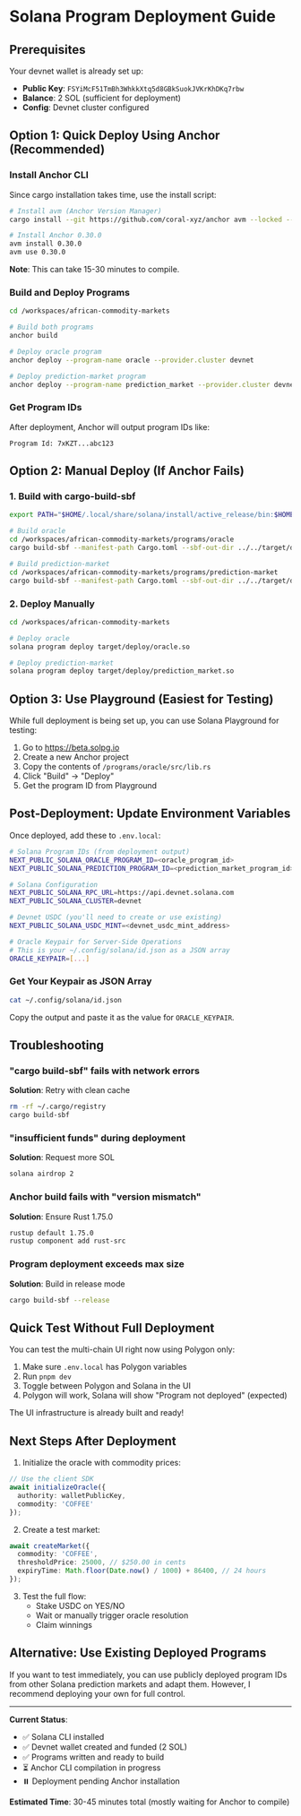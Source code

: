 # Solana Program Deployment Guide

## Prerequisites

Your devnet wallet is already set up:
- **Public Key**: `FSYiMcF51TmBh3WhkkXtq5d8GBkSuokJVKrKhDKq7rbw`
- **Balance**: 2 SOL (sufficient for deployment)
- **Config**: Devnet cluster configured

## Option 1: Quick Deploy Using Anchor (Recommended)

### Install Anchor CLI

Since cargo installation takes time, use the install script:

```bash
# Install avm (Anchor Version Manager)
cargo install --git https://github.com/coral-xyz/anchor avm --locked --force

# Install Anchor 0.30.0
avm install 0.30.0
avm use 0.30.0
```

**Note**: This can take 15-30 minutes to compile.

### Build and Deploy Programs

```bash
cd /workspaces/african-commodity-markets

# Build both programs
anchor build

# Deploy oracle program
anchor deploy --program-name oracle --provider.cluster devnet

# Deploy prediction-market program  
anchor deploy --program-name prediction_market --provider.cluster devnet
```

### Get Program IDs

After deployment, Anchor will output program IDs like:
```
Program Id: 7xKZT...abc123
```

## Option 2: Manual Deploy (If Anchor Fails)

### 1. Build with cargo-build-sbf

```bash
export PATH="$HOME/.local/share/solana/install/active_release/bin:$HOME/.cargo/bin:$PATH"

# Build oracle
cd /workspaces/african-commodity-markets/programs/oracle
cargo build-sbf --manifest-path Cargo.toml --sbf-out-dir ../../target/deploy

# Build prediction-market
cd /workspaces/african-commodity-markets/programs/prediction-market
cargo build-sbf --manifest-path Cargo.toml --sbf-out-dir ../../target/deploy
```

### 2. Deploy Manually

```bash
cd /workspaces/african-commodity-markets

# Deploy oracle
solana program deploy target/deploy/oracle.so

# Deploy prediction-market
solana program deploy target/deploy/prediction_market.so
```

## Option 3: Use Playground (Easiest for Testing)

While full deployment is being set up, you can use Solana Playground for testing:

1. Go to https://beta.solpg.io
2. Create a new Anchor project
3. Copy the contents of `/programs/oracle/src/lib.rs` 
4. Click "Build" → "Deploy"
5. Get the program ID from Playground

## Post-Deployment: Update Environment Variables

Once deployed, add these to `.env.local`:

```bash
# Solana Program IDs (from deployment output)
NEXT_PUBLIC_SOLANA_ORACLE_PROGRAM_ID=<oracle_program_id>
NEXT_PUBLIC_SOLANA_PREDICTION_PROGRAM_ID=<prediction_market_program_id>

# Solana Configuration
NEXT_PUBLIC_SOLANA_RPC_URL=https://api.devnet.solana.com
NEXT_PUBLIC_SOLANA_CLUSTER=devnet

# Devnet USDC (you'll need to create or use existing)
NEXT_PUBLIC_SOLANA_USDC_MINT=<devnet_usdc_mint_address>

# Oracle Keypair for Server-Side Operations
# This is your ~/.config/solana/id.json as a JSON array
ORACLE_KEYPAIR=[...]
```

### Get Your Keypair as JSON Array

```bash
cat ~/.config/solana/id.json
```

Copy the output and paste it as the value for `ORACLE_KEYPAIR`.

## Troubleshooting

### "cargo build-sbf" fails with network errors

**Solution**: Retry with clean cache
```bash
rm -rf ~/.cargo/registry
cargo build-sbf
```

### "insufficient funds" during deployment

**Solution**: Request more SOL
```bash
solana airdrop 2
```

### Anchor build fails with "version mismatch"

**Solution**: Ensure Rust 1.75.0
```bash
rustup default 1.75.0
rustup component add rust-src
```

### Program deployment exceeds max size

**Solution**: Build in release mode
```bash
cargo build-sbf --release
```

## Quick Test Without Full Deployment

You can test the multi-chain UI right now using Polygon only:

1. Make sure `.env.local` has Polygon variables
2. Run `pnpm dev`
3. Toggle between Polygon and Solana in the UI
4. Polygon will work, Solana will show "Program not deployed" (expected)

The UI infrastructure is already built and ready!

## Next Steps After Deployment

1. Initialize the oracle with commodity prices:
```typescript
// Use the client SDK
await initializeOracle({
  authority: walletPublicKey,
  commodity: 'COFFEE'
});
```

2. Create a test market:
```typescript
await createMarket({
  commodity: 'COFFEE',
  thresholdPrice: 25000, // $250.00 in cents
  expiryTime: Math.floor(Date.now() / 1000) + 86400, // 24 hours
});
```

3. Test the full flow:
   - Stake USDC on YES/NO
   - Wait or manually trigger oracle resolution
   - Claim winnings

## Alternative: Use Existing Deployed Programs

If you want to test immediately, you can use publicly deployed program IDs from other Solana prediction markets and adapt them. However, I recommend deploying your own for full control.

---

**Current Status**: 
- ✅ Solana CLI installed
- ✅ Devnet wallet created and funded (2 SOL)
- ✅ Programs written and ready to build
- ⏳ Anchor CLI compilation in progress
- ⏸️ Deployment pending Anchor installation

**Estimated Time**: 30-45 minutes total (mostly waiting for Anchor to compile)
